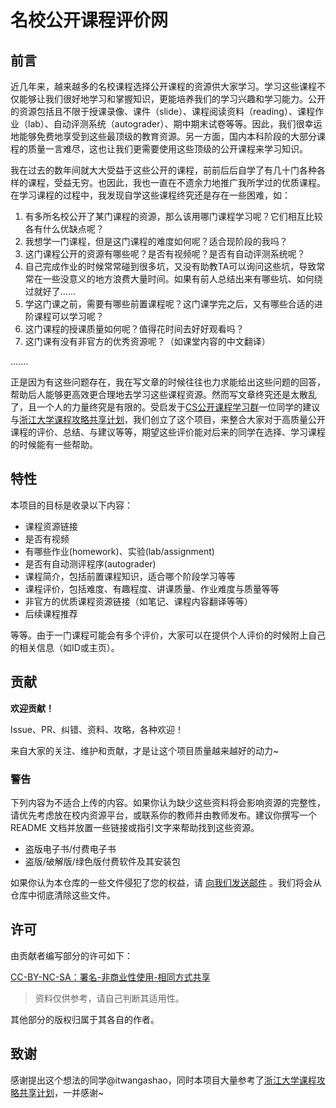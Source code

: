 # 名校公开课程评价网

## 前言

近几年来，越来越多的名校课程选择公开课程的资源供大家学习。学习这些课程不仅能够让我们很好地学习和掌握知识，更能培养我们的学习兴趣和学习能力。公开的资源包括且不限于授课录像、课件（slide）、课程阅读资料（reading）、课程作业（lab）、自动评测系统（autograder）、期中期末试卷等等。因此，我们很幸运地能够免费地享受到这些最顶级的教育资源。另一方面，国内本科阶段的大部分课程的质量一言难尽，这也让我们更需要使用这些顶级的公开课程来学习知识。

我在过去的数年间就大大受益于这些公开的课程，前前后后自学了有几十门各种各样的课程，受益无穷。也因此，我也一直在不遗余力地推广我所学过的优质课程。在学习课程的过程中，我发现自学这些课程终究还是存在一些困难，如：

1. 有多所名校公开了某门课程的资源，那么该用哪门课程学习呢？它们相互比较各有什么优缺点呢？
2. 我想学一门课程，但是这门课程的难度如何呢？适合现阶段的我吗？
3. 这门课程公开的资源有哪些呢？是否有视频呢？是否有自动评测系统呢？
4. 自己完成作业的时候常常碰到很多坑，又没有助教TA可以询问这些坑，导致常常在一些没意义的地方浪费大量时间。如果有前人总结出来有哪些坑、如何绕过就好了......
5. 学这门课之前，需要有哪些前置课程呢？这门课学完之后，又有哪些合适的进阶课程可以学习呢？
6. 这门课程的授课质量如何呢？值得花时间去好好观看吗？
7. 这门课有没有非官方的优秀资源呢？（如课堂内容的中文翻译）

.......

正是因为有这些问题存在，我在写文章的时候往往也力求能给出这些问题的回答，帮助后人能够更高效更合理地去学习这些课程资源。然而写文章终究还是太散乱了，且一个人的力量终究是有限的。受启发于[CS公开课程学习群](https://zhuanlan.zhihu.com/p/253232863)一位同学的建议与[浙江大学课程攻略共享计划](https://github.com/QSCTech/zju-icicles)，我们创立了这个项目，来整合大家对于高质量公开课程的评价、总结、与建议等等，期望这些评价能对后来的同学在选择、学习课程的时候能有一些帮助。

## 特性

本项目的目标是收录以下内容：

- 课程资源链接
- 是否有视频
- 有哪些作业(homework)、实验(lab/assignment)
- 是否有自动测评程序(autograder)
- 课程简介，包括前置课程知识，适合哪个阶段学习等等
- 课程评价，包括难度、有趣程度、讲课质量、作业难度与质量等等
- 非官方的优质课程资源链接（如笔记、课程内容翻译等等）
- 后续课程推荐

等等。由于一门课程可能会有多个评价，大家可以在提供个人评价的时候附上自己的相关信息（如ID或主页）。

## 贡献

**欢迎贡献！**

Issue、PR、纠错、资料、攻略，各种欢迎！

来自大家的关注、维护和贡献，才是让这个项目质量越来越好的动力~

### 警告

下列内容为不适合上传的内容。如果你认为缺少这些资料将会影响资源的完整性，请优先考虑放在校内资源平台，或联系你的教师并由教师发布。建议你撰写一个 README 文档并放置一些链接或指引文字来帮助找到这些资源。

- 盗版电子书/付费电子书
- 盗版/破解版/绿色版付费软件及其安装包

如果你认为本仓库的一些文件侵犯了您的权益，请 [向我们发送邮件](jinminghu233@qq.com) 。我们将会从仓库中彻底清除这些文件。

## 许可

由贡献者编写部分的许可如下：

[CC-BY-NC-SA：署名-非商业性使用-相同方式共享](https://creativecommons.org/licenses/by-nc-sa/4.0/deed.zh)

> 资料仅供参考，请自己判断其适用性。

其他部分的版权归属于其各自的作者。

## 致谢

感谢提出这个想法的同学@itwangashao，同时本项目大量参考了[浙江大学课程攻略共享计划](https://github.com/QSCTech/zju-icicles)，一并感谢~